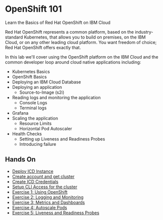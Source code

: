 # OpenShift 101

Learn the Basics of Red Hat OpenShift on IBM Cloud

Red Hat OpenShift represents a common platform, based on the industry-standard Kubernetes, that allows you to build on premises, on the IBM Cloud, or on any other leading cloud platform. You want freedom of choice; Red Hat OpenShift offers exactly that.

In this lab we'll cover using the OpenShift platform on the IBM Cloud and the common developer loop around cloud native applications including:

 - Kubernetes Basics
 - OpenShift Basics
 - Deploying an IBM Cloud Database 
 - Deploying an application
   - Source-to-Image (s2i)
 - Reading logs and monitoring the application
   - Console Logs
   - Terminal logs 
 - Grafana
 - Scaling the application
   - Resource Limits
   - Horizontal Pod Autoscaler
 - Health Checks
   - Setting up Liveness and Readiness Probes
   - Introducing failure 

## Hands On
* [Deploy ICD Instance](ICD.md)
* [Create account and get cluster](GETSTARTED.md)
* [Create ICD Credentials](CREATE_CREDS.md)
* [Setup CLI Access for the cluster](exercise-0/README.md)
* [Exercise 1: Using OpenShift](exercise-1/README.md)
* [Exercise 2: Logging and Monitoring](exercise-2/README.md)
* [Exercise 3: Metrics and Dashboards](exercise-3/README.md)
* [Exercise 4: Autoscale Pods](exercise-4/README.md)
* [Exercise 5: Liveness and Readiness Probes](exercise-5/README.md)